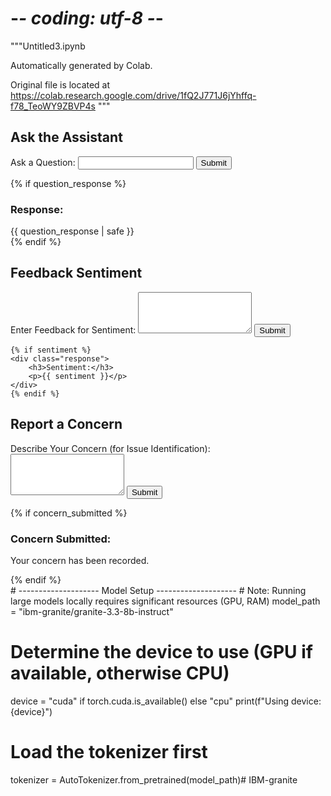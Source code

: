 # -*- coding: utf-8 -*-
"""Untitled3.ipynb

Automatically generated by Colab.

Original file is located at
    https://colab.research.google.com/drive/1fQ2J771J6jYhffq-f78_TeoWY9ZBVP4s
"""

<!-- Chat Section -->
<section class="chat-section">
    <h2>Ask the Assistant</h2>
    <form action="/ask" method="POST">
        <label for="question">Ask a Question: </label>
        <input type="text" id="question" name="question" required />
        <button type="submit">Submit</button>
    </form>
    {% if question_response %}
    <div class="response">
        <h3>Response: </h3>
        <div class="response-text">
            {{ question_response | safe }}
        </div>
    </div>
    {% endif %}
</section>
<!-- Sentiment Analysis Section -->
<section class="sentiment-section">
    <h2>Feedback Sentiment</h2>
    <form action="/feedback" method="POST">
        <label for="feedback">Enter Feedback for Sentiment:</label>
        <textarea id="feedback" name="feedback" rows="4"></textarea>
        <button type="submit">Submit</button>
    </form>

    {% if sentiment %}
    <div class="response">
        <h3>Sentiment:</h3>
        <p>{{ sentiment }}</p>
    </div>
    {% endif %}
</section>
<!-- Concern Submission Section -->
<section class="concern-section">
    <h2>Report a Concern</h2>
    <form action="/concern" method="POST">
        <label for="concern">Describe Your Concern (for Issue Identification): </label>
        <textarea id="concern" name="concern" rows="4"></textarea>
        <button type="submit">Submit</button>
    </form>
    {% if concern_submitted %}
    <div class="response">
        <h3>Concern Submitted:</h3>
        <p>Your concern has been recorded.</p>
    </div>
    {% endif %}
</section>
</main>
</body>
</html>
# -------------------- Model Setup --------------------
# Note: Running large models locally requires significant resources (GPU, RAM)
model_path = "ibm-granite/granite-3.3-8b-instruct"

# Determine the device to use (GPU if available, otherwise CPU)
device = "cuda" if torch.cuda.is_available() else "cpu"
print(f"Using device: {device}")

# Load the tokenizer first
tokenizer = AutoTokenizer.from_pretrained(model_path)# IBM-granite
